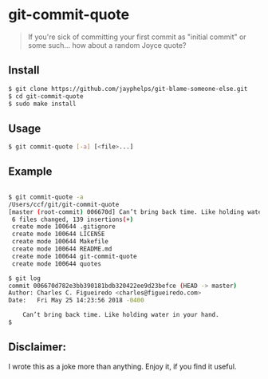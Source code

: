 # git-commit-quote

> If you're sick of committing your first commit as "initial commit" or some such... how about a random Joyce quote?

## Install

```bash
$ git clone https://github.com/jayphelps/git-blame-someone-else.git
$ cd git-commit-quote
$ sudo make install
```

## Usage

```bash
$ git commit-quote [-a] [<file>...]
```

## Example

```bash

$ git commit-quote -a
/Users/ccf/git/git-commit-quote
[master (root-commit) 006670d] Can’t bring back time. Like holding water in your hand.
 6 files changed, 139 insertions(+)
 create mode 100644 .gitignore
 create mode 100644 LICENSE
 create mode 100644 Makefile
 create mode 100644 README.md
 create mode 100644 git-commit-quote
 create mode 100644 quotes

$ git log
commit 006670d782e3bb390181bdb320422ee9d23befce (HEAD -> master)
Author: Charles C. Figueiredo <charles@figueiredo.com>
Date:   Fri May 25 14:23:56 2018 -0400

    Can’t bring back time. Like holding water in your hand.
$

```

## Disclaimer:

I wrote this as a joke more than anything. Enjoy it, if you find it useful.
